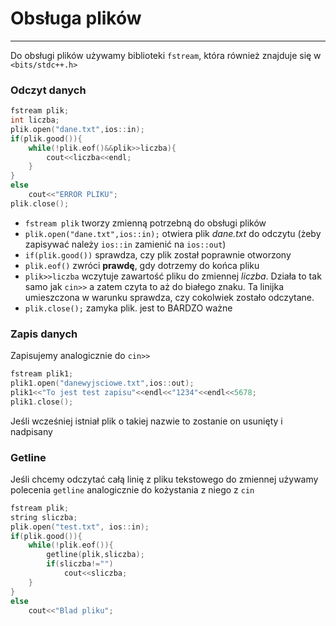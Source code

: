 # Obsługa plików
---
Do obsługi plików używamy biblioteki `fstream`, która również znajduje się w `<bits/stdc++.h>`<br>
### Odczyt danych
```cpp
fstream plik;
int liczba;
plik.open("dane.txt",ios::in);
if(plik.good()){
    while(!plik.eof()&&plik>>liczba){
        cout<<liczba<<endl;
    }
}
else
    cout<<"ERROR PLIKU";
plik.close();
```

 - `fstream plik` tworzy zmienną potrzebną do obsługi plików
 - `plik.open("dane.txt",ios::in);` otwiera plik *dane.txt* do odczytu (żeby zapisywać należy `ios::in` zamienić na `ios::out`)
 - `if(plik.good())` sprawdza, czy plik został poprawnie otworzony
 - `plik.eof()` zwróci **prawdę**, gdy dotrzemy do końca pliku
 - `plik>>liczba` wczytuje zawartość pliku do zmiennej *liczba*. Działa to tak samo jak `cin>>` a zatem czyta to aż do białego znaku. Ta linijka umieszczona w warunku sprawdza, czy cokolwiek zostało odczytane.
 - `plik.close();` zamyka plik. jest to BARDZO ważne


### Zapis danych
Zapisujemy analogicznie do `cin>>`
```cpp
fstream plik1;
plik1.open("danewyjsciowe.txt",ios::out);
plik1<<"To jest test zapisu"<<endl<<"1234"<<endl<<5678;
plik1.close();
```
Jeśli wcześniej istniał plik o takiej nazwie to zostanie on usunięty i nadpisany
### Getline
Jeśli chcemy odczytać całą linię z pliku tekstowego do zmiennej używamy polecenia `getline` analogicznie do kożystania z niego z `cin`
```cpp
fstream plik;
string sliczba;
plik.open("test.txt", ios::in);
if(plik.good()){
    while(!plik.eof()){
        getline(plik,sliczba);
        if(sliczba!="")
            cout<<sliczba;
    }
}
else
    cout<<"Blad pliku";
```